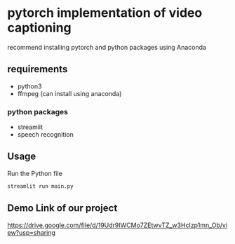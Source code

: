 # pytorch implementation of video captioning

recommend installing pytorch and python packages using Anaconda

## requirements

- python3
- ffmpeg (can install using anaconda)

### python packages

- streamlit
- speech recognition


## Usage
Run the Python file

```bash
streamlit run main.py
```
## Demo Link of our project

https://drive.google.com/file/d/19Udr9IWCMo7ZEtwvTZ_w3HcIzp1mn_Ob/view?usp=sharing 
